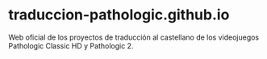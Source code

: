 # traduccion-pathologic.github.io
Web oficial de los proyectos de traducción al castellano de los videojuegos Pathologic Classic HD y Pathologic 2.
